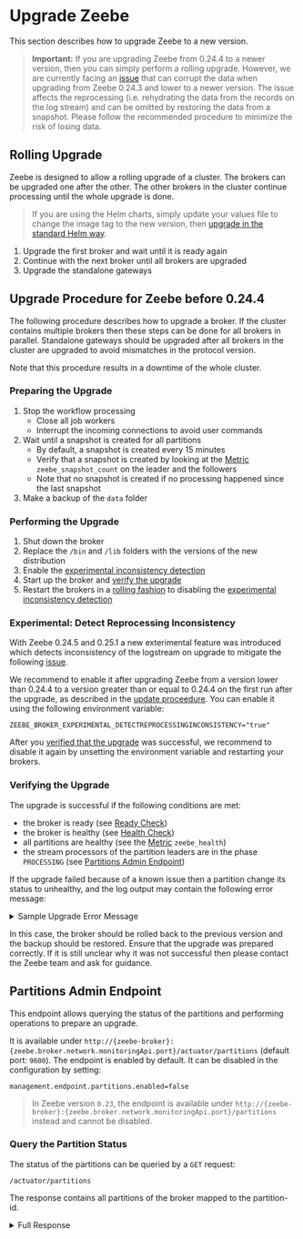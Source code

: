 # Upgrade Zeebe

This section describes how to upgrade Zeebe to a new version.

> **Important:** If you are upgrading Zeebe from 0.24.4 to a newer version, then you can simply perform a rolling upgrade.
> However, we are currently facing an [issue](https://github.com/zeebe-io/zeebe/issues/5581) that can corrupt the data
> when upgrading from Zeebe 0.24.3 and lower to a newer version. The issue affects the reprocessing (i.e. rehydrating
> the data from the records on the log stream) and can be omitted by restoring the data from a snapshot.
> Please follow the recommended procedure to minimize the risk of losing data.

## Rolling Upgrade

Zeebe is designed to allow a rolling upgrade of a cluster. The brokers can be upgraded one after the other. The other brokers in the cluster continue processing until the whole upgrade is done.

> If you are using the Helm charts, simply update your values file to change the image tag to the new version, then [upgrade in the standard Helm way](https://helm.sh/docs/helm/helm_upgrade/).

1. Upgrade the first broker and wait until it is ready again
1. Continue with the next broker until all brokers are upgraded
1. Upgrade the standalone gateways

## Upgrade Procedure for Zeebe before 0.24.4

The following procedure describes how to upgrade a broker. If the cluster contains multiple brokers then these steps can be done for all brokers in parallel. Standalone gateways should be upgraded after all brokers in the cluster are upgraded to avoid mismatches in the protocol version.

Note that this procedure results in a downtime of the whole cluster.

### Preparing the Upgrade

1. Stop the workflow processing
    * Close all job workers
    * Interrupt the incoming connections to avoid user commands
1. Wait until a snapshot is created for all partitions
    * By default, a snapshot is created every 15 minutes
    * Verify that a snapshot is created by looking at the [Metric](/operations/metrics.md) `zeebe_snapshot_count` on the leader and the followers
    * Note that no snapshot is created if no processing happened since the last snapshot
1. Make a backup of the `data` folder

### Performing the Upgrade

1. Shut down the broker
1. Replace the `/bin` and `/lib` folders with the versions of the new distribution
1. Enable the [experimental inconsistency detection](#experimental-detect-reprocessing-inconsistency)
1. Start up the broker and [verify the upgrade](#verifying-the-upgrade)
1. Restart the brokers in a [rolling fashion](#rolling-upgrade) to disabling the [experimental inconsistency detection](#experimental-detect-reprocessing-inconsistency)

### Experimental: Detect Reprocessing Inconsistency

With Zeebe 0.24.5 and 0.25.1 a new exterimental feature was introduced which detects inconsistency of the logstream on upgrade to mitigate the following
[issue](https://github.com/zeebe-io/zeebe/issues/5581).

We recommend to enable it after upgrading Zeebe from a version lower than 0.24.4 to a version greater than or equal to 0.24.4 on the first run after the upgrade, as described in the [update proceedure](#upgrade-procedure-for-zeebe-before-0244).
You can enable it using the following environment variable:

```
ZEEBE_BROKER_EXPERIMENTAL_DETECTREPROCESSINGINCONSISTENCY="true"
```

After you [verified that the upgrade](#verifying-the-upgrade) was successful, we recommend to disable it again by unsetting the environment variable and restarting your brokers.

### Verifying the Upgrade

The upgrade is successful if the following conditions are met:

* the broker is ready (see [Ready Check](/operations/health.md#ready-check))
* the broker is healthy (see [Health Check](/operations/health.md#health-check))
* all partitions are healthy (see the [Metric](/operations/metrics.md#metrics-related-to-health) `zeebe_health`)
* the stream processors of the partition leaders are in the phase `PROCESSING` (see [Partitions Admin Endpoint](#partitions-admin-endpoint))

If the upgrade failed because of a known issue then a partition change its status to unhealthy, and the log output may contain the following error message:

<details>
  <summary>Sample Upgrade Error Message</summary>
  <p>

```
Unexpected error on recovery happens.
io.zeebe.engine.processor.InconsistentReprocessingException: Reprocessing issue detected!
  Restore the data from a backup and follow the recommended upgrade procedure. [cause:
  "The key of the record on the log stream doesn't match to the record from reprocessing.",
  log-stream-record: {"partitionId":1,"value":{"version":1,"bpmnProcessId":"parallel-tasks",
  "workflowKey":2251799813685249,"parentElementInstanceKey":-1,"parentWorkflowInstanceKey":-1,
  "bpmnElementType":"PARALLEL_GATEWAY","flowScopeKey":2251799813685251,
  "elementId":"ExclusiveGateway_0tkgnd5","workflowInstanceKey":2251799813685251},
  "key":2251799813685256,"sourceRecordPosition":4294997784,"valueType":"WORKFLOW_INSTANCE",
  "timestamp":1601025180728,"recordType":"EVENT","intent":"ELEMENT_ACTIVATING",
  "rejectionType":"NULL_VAL","rejectionReason":"","position":4294998112},
  reprocessing-record: {key=2251799813685255, sourceRecordPosition=4294997784,
  intent=WorkflowInstanceIntent:ELEMENT_ACTIVATING, recordType=EVENT}]
```

  </p>
</details>

In this case, the broker should be rolled back to the previous version and the backup should be restored. Ensure that the upgrade was prepared correctly. If it is still unclear why it was not successful then please contact the Zeebe team and ask for guidance.

## Partitions Admin Endpoint

This endpoint allows querying the status of the partitions and performing operations to prepare an upgrade.

It is available under `http://{zeebe-broker}:{zeebe.broker.network.monitoringApi.port}/actuator/partitions` (default port: `9600`).
The endpoint is enabled by default. It can be disabled in the configuration by setting:

```
management.endpoint.partitions.enabled=false
```

> In Zeebe version `0.23`, the endpoint is available under `http://{zeebe-broker}:{zeebe.broker.network.monitoringApi.port}/partitions` instead and cannot be disabled.

### Query the Partition Status

The status of the partitions can be queried by a `GET` request:
```
/actuator/partitions
```

The response contains all partitions of the broker mapped to the partition-id.

<details>
  <summary>Full Response</summary>
  <p>

```
{
    "1":{
        "role":"LEADER",
        "snapshotId":"399-1-1601275126554-490-490",
        "processedPosition":490,
        "processedPositionInSnapshot":490,
        "streamProcessorPhase":"PROCESSING"
    }
}
```

  </p>
</details>
